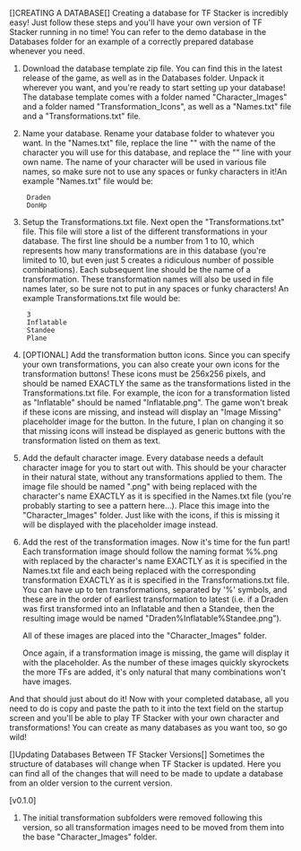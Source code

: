 []CREATING A DATABASE[]
Creating a database for TF Stacker is incredibly easy! Just follow these steps and you'll have your own version of TF Stacker running in no time! You can refer to the demo database in the Databases folder for an example of a correctly prepared database whenever you need.

1. Download the database template zip file.
    You can find this in the latest release of the game, as well as in the Databases folder. Unpack it wherever you want, and you're ready to start setting up your database!
    The database template comes with a folder named "Character_Images" and a folder named "Transformation_Icons", as well as a "Names.txt" file and a "Transformations.txt" file.

2. Name your database.
    Rename your database folder to whatever you want.
    In the "Names.txt" file, replace the line "<Character Name>" with the name of the character you will use for this database, and replace the "<Author Name>" line with your own name. The name of your character will be used in various file names, so make sure not to use any spaces or funky characters in it!An example "Names.txt" file would be:

        Draden
        DonHp

3. Setup the Transformations.txt file.
    Next open the "Transformations.txt" file. This file will store a list of the different transformations in your database. The first line should be a number from 1 to 10, which represents how many transformations are in this database (you're limited to 10, but even just 5 creates a ridiculous number of possible combinations). Each subsequent line should be the name of a transformation. These transformation names will also be used in file names later, so be sure not to put in any spaces or funky characters! An example Transformations.txt file would be:

        3
        Inflatable
        Standee
        Plane

4. [OPTIONAL] Add the transformation button icons.
    Since you can specify your own transformations, you can also create your own icons for the transformation buttons! These icons must be 256x256 pixels, and should be named EXACTLY the same as the transformations listed in the Transformations.txt file. For example, the icon for a transformation listed as "Inflatable" should be named "Inflatable.png". The game won't break if these icons are missing, and instead will display an "Image Missing" placeholder image for the button.
    In the future, I plan on changing it so that missing icons will instead be displayed as generic buttons with the transformation listed on them as text.

5. Add the default character image.
    Every database needs a default character image for you to start out with. This should be your character in their natural state, without any transformations applied to them. The image file should be named "<Character>.png" with <Character> being replaced with the character's name EXACTLY as it is specified in the Names.txt file (you're probably starting to see a pattern here...). Place this image into the "Character_Images" folder. Just like with the icons, if this is missing it will be displayed with the placeholder image instead.

6. Add the rest of the transformation images.
    Now it's time for the fun part! Each transformation image should follow the naming format <Character>%<Transformation>%<Transformation>.png with <Character> replaced by the character's name EXACTLY as it is specified in the Names.txt file and each <Transformation> being replaced with the corresponding transformation EXACTLY as it is specified in the Transformations.txt file. You can have up to ten transformations, separated by '%' symbols, and these are in the order of earliest transformation to latest (i.e. if a Draden was first transformed into an Inflatable and then a Standee, then the resulting image would be named "Draden%Inflatable%Standee.png").

    All of these images are placed into the "Character_Images" folder.

    Once again, if a transformation image is missing, the game will display it with the placeholder. As the number of these images quickly skyrockets the more TFs are added, it's only natural that many combinations won't have images.

And that should just about do it! Now with your completed database, all you need to do is copy and paste the path to it into the text field on the startup screen and you'll be able to play TF Stacker with your own character and transformations! You can create as many databases as you want too, so go wild!



[]Updating Databases Between TF Stacker Versions[]
Sometimes the structure of databases will change when TF Stacker is updated. Here you can find all of the changes that will need to be made to update a database from an older version to the current version.

[v0.1.0]
1. The initial transformation subfolders were removed following this version, so all transformation images need to be moved from them into the base "Character_Images" folder.